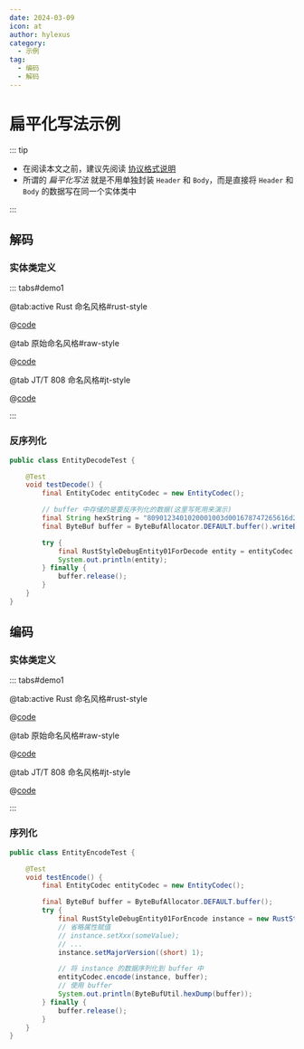 ```yaml
---
date: 2024-03-09
icon: at
author: hylexus
category:
  - 示例
tag:
  - 编码
  - 解码
---
```


# 扁平化写法示例

::: tip

- 在阅读本文之前，建议先阅读 [协议格式说明](protocol.md)
- 所谓的 _扁平化写法_ 就是不用单独封装 `Header` 和 `Body`，而是直接将 `Header` 和 `Body` 的数据写在同一个实体类中

:::

## 解码

### 实体类定义

::: tabs#demo1

@tab:active Rust 命名风格#rust-style

@[code](@src/core/entity-codec/RustStyleDebugEntity01ForDecode.java)

@tab 原始命名风格#raw-style

@[code](@src/core/entity-codec/RawStyleDebugEntity01ForDecode.java)

@tab JT/T 808 命名风格#jt-style

@[code](@src/core/entity-codec/JtStyleDebugEntity01ForDecode.java)

:::

### 反序列化

```java {12,15}
public class EntityDecodeTest {

    @Test
    void testDecode() {
        final EntityCodec entityCodec = new EntityCodec();

        // buffer 中存储的是要反序列化的数据(这里写死用来演示)
        final String hexString = "8090123401020001003d001678747265616d2d636f6465632ee794a8e688b7e5908d001178747265616d2d636f6465632ec3dcc2eb3230323130323033013911112222270fff9c";
        final ByteBuf buffer = ByteBufAllocator.DEFAULT.buffer().writeBytes(XtreamBytes.decodeHex(hexString));

        try {
            final RustStyleDebugEntity01ForDecode entity = entityCodec.decode(RustStyleDebugEntity01ForDecode.class, buffer);
            System.out.println(entity);
        } finally {
            buffer.release();
        }
    }
}
```

## 编码

### 实体类定义

::: tabs#demo1

@tab:active Rust 命名风格#rust-style

@[code](@src/core/entity-codec/RustStyleDebugEntity01ForEncode.java)

@tab 原始命名风格#raw-style

@[code](@src/core/entity-codec/RawStyleDebugEntity01ForEncode.java)

@tab JT/T 808 命名风格#jt-style

@[code](@src/core/entity-codec/JtStyleDebugEntity01ForEncode.java)

:::

### 序列化

```java {16,20}
public class EntityEncodeTest {

    @Test
    void testEncode() {
        final EntityCodec entityCodec = new EntityCodec();

        final ByteBuf buffer = ByteBufAllocator.DEFAULT.buffer();
        try {
            final RustStyleDebugEntity01ForEncode instance = new RustStyleDebugEntity01ForEncode();
            // 省略属性赋值
            // instance.setXxx(someValue);
            // ...
            instance.setMajorVersion((short) 1);

            // 将 instance 的数据序列化到 buffer 中
            entityCodec.encode(instance, buffer);
            // 使用 buffer
            System.out.println(ByteBufUtil.hexDump(buffer));
        } finally {
            buffer.release();
        }
    }
}
```
